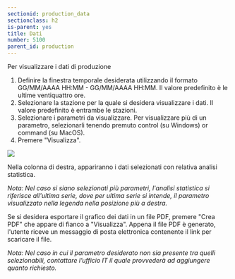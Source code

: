 ```yaml
---
sectionid: production_data
sectionclass: h2
is-parent: yes
title: Dati
number: 5100
parent_id: production
---
```

Per visualizzare i dati di produzione

1. Definire la finestra temporale desiderata utilizzando il formato GG/MM/AAAA HH:MM - GG/MM/AAAA HH:MM. Il valore predefinito è le ultime ventiquattro ore.
2. Selezionare la stazione per la quale si desidera visualizzare i dati. Il valore predefinito è entrambe le stazioni.
3. Selezionare i parametri da visualizzare. Per visualizzare più di un parametro, selezionarli tenendo premuto control (su Windows) or command (su MacOS).
4. Premere "Visualizza".

<img src="{{site.baseurl}}/assets/images/production_data.png">

Nella colonna di destra, appariranno i dati selezionati con relativa analisi statistica.

_Nota: Nel caso si siano selezionati più parametri, l'analisi statistica si riferisce all'ultima serie, dove per ultima serie si intende, il parametro visualizzato nella legenda nella posizione più a destra._

Se si desidera esportare il grafico dei dati in un file PDF, premere "Crea PDF" che appare di fianco a "Visualizza".
Appena il file PDF è generato, l'utente riceve un messaggio di posta elettronica contenente il link per scaricare il file.

_Nota: Nel caso in cui il parametro desiderato non sia presente tra quelli selezionabili, contattare l’ufficio IT il quale provvederà ad aggiungere quanto richiesto._
